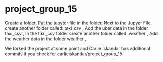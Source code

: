 # project_group_15

Create a folder,
Put the jupyter file in the folder,
Next to the Jupyer File, create another folder called: taxi_csv ,
Add the uber data in the folder taxi_csv ,
In the taxi_csv folder create another folder called: weather ,
Add the weather data in the folder weather ,


We forked the project at some point and Carlie Iskandar has additional commits if you check for carlieiskandar/project_group_15

